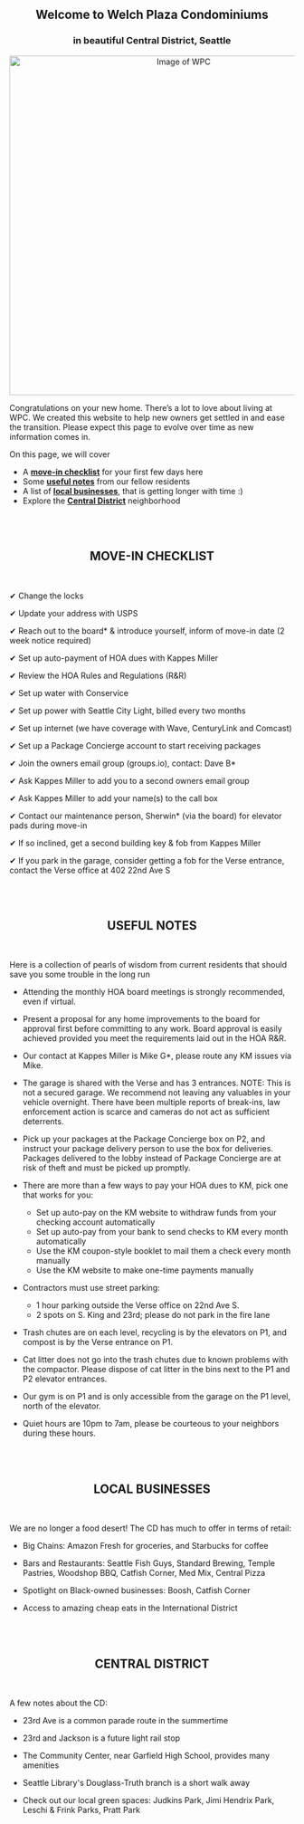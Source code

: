 <h2 align="center">Welcome to Welch Plaza Condominiums</h2>
<h3 align="center">in beautiful Central District, Seattle</h3>

<p align="center"><img src="https://i.imgur.com/b8La1zZ.jpg" alt="Image of WPC" width="600"/></p>

Congratulations on your new home. There’s a lot to love about living at WPC. We created this website to help new owners get settled in and ease the transition. Please expect this page to evolve over time as new information comes in.

On this page, we will cover
- A [**move-in checklist**](#checklist) for your first few days here
- Some [**useful notes**](#useful) from our fellow residents
- A list of [**local businesses**](#businesses), that is getting longer with time :)
- Explore the [**Central District**](#central) neighborhood

<br/><br/>
<a name="checklist"></a>
<h2 align="center">MOVE-IN CHECKLIST</h2>
<br/>

<!--- Remember the two trailing spaces to get the line breaks after each item -->
&#10004; Change the locks

&#10004; Update your address with USPS

&#10004; Reach out to the board* & introduce yourself, inform of move-in date (2 week notice required)

&#10004; Set up auto-payment of HOA dues with Kappes Miller

&#10004; Review the HOA Rules and Regulations (R&R)

&#10004; Set up water with Conservice

&#10004; Set up power with Seattle City Light, billed every two months

&#10004; Set up internet (we have coverage with Wave, CenturyLink and Comcast)

&#10004; Set up a Package Concierge account to start receiving packages

&#10004; Join the owners email group (groups.io), contact: Dave B*

&#10004; Ask Kappes Miller to add you to a second owners email group

&#10004; Ask Kappes Miller to add your name(s) to the call box

&#10004; Contact our maintenance person, Sherwin* (via the board) for elevator pads during move-in

&#10004; If so inclined, get a second building key & fob from Kappes Miller

&#10004; If you park in the garage, consider getting a fob for the Verse entrance, contact the Verse office at 402 22nd Ave S

<br/><br/>
<a name="useful"></a>
<h2 align="center">USEFUL NOTES</h2>
<br/>

Here is a collection of pearls of wisdom from current residents that should save you some trouble in the long run

- Attending the monthly HOA board meetings is strongly recommended, even if virtual.

- Present a proposal for any home improvements to the board for approval first before committing to any work. Board approval is easily achieved provided you meet the requirements laid out in the HOA R&R.

- Our contact at Kappes Miller is Mike G*, please route any KM issues via Mike.

- The garage is shared with the Verse and has 3 entrances. NOTE: This is not a secured garage. We recommend not leaving any valuables in your vehicle overnight. There have been multiple reports of break-ins, law enforcement action is scarce and cameras do not act as sufficient deterrents.

- Pick up your packages at the Package Concierge box on P2, and instruct your package delivery person to use the box for deliveries. Packages delivered to the lobby instead of Package Concierge are at risk of theft and must be picked up promptly.

- There are more than a few ways to pay your HOA dues to KM, pick one that works for you:
  - Set up auto-pay on the KM website to withdraw funds from your checking account automatically
  - Set up auto-pay from your bank to send checks to KM every month automatically
  - Use the KM coupon-style booklet to mail them a check every month manually
  - Use the KM website to make one-time payments manually
- Contractors must use street parking:
  - 1 hour parking outside the Verse office on 22nd Ave S.
  - 2 spots on S. King and 23rd; please do not park in the fire lane
- Trash chutes are on each level, recycling is by the elevators on P1, and compost is by the Verse entrance on P1.

- Cat litter does not go into the trash chutes due to known problems with the compactor. Please dispose of cat litter in the bins next to the P1 and P2 elevator entrances.

- Our gym is on P1 and is only accessible from the garage on the P1 level, north of the elevator.

- Quiet hours are 10pm to 7am, please be courteous to your neighbors during these hours.

<br/><br/>
<a name="businesses"></a>
<h2 align="center">LOCAL BUSINESSES</h2>
<br/>

We are no longer a food desert! The CD has much to offer in terms of retail:
- Big Chains: Amazon Fresh for groceries, and Starbucks for coffee

- Bars and Restaurants: Seattle Fish Guys, Standard Brewing, Temple Pastries, Woodshop BBQ, Catfish Corner, Med Mix, Central Pizza 

- Spotlight on Black-owned businesses: Boosh, Catfish Corner

- Access to amazing cheap eats in the International District

<br/><br/>
<a name="central"></a>
<h2 align="center">CENTRAL DISTRICT</h2>
<br/>

A few notes about the CD:
- 23rd Ave is a common parade route in the summertime

- 23rd and Jackson is a future light rail stop

- The Community Center, near Garfield High School, provides many amenities

- Seattle Library's Douglass-Truth branch is a short walk away

- Check out our local green spaces: Judkins Park, Jimi Hendrix Park, Leschi & Frink Parks, Pratt Park

